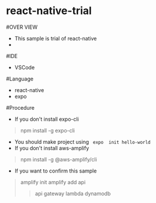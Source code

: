 # react-native-trial
#OVER VIEW
 - This sample is trial of react-native 
 - 

#IDE
 - VSCode

#Language
 - react-native
 - expo

#Procedure
- If you don't install expo-cli
> npm install -g expo-cli
- You should make project using ` expo  init hello-world`
- If you don't install aws-amplify
> npm install -g @aws-amplify/cli
- If you want to confirm this sample
> amplify init
> amplify add api
> > api gateway
> > lambda
> > dynamodb
 
